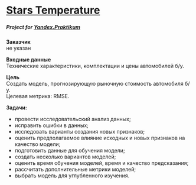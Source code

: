 # [Stars Temperature](https://nbviewer.jupyter.org/github/Nanobelka/used_cars/blob/main/used_cars.ipynb)
##### Project for [Yandex.Praktikum](https://github.com/Nanobelka/Yandex_Praktikum)

**Заказчик**  
не указан

**Входные данные**  
Технические характеристики, комплектации и цены автомобилей б/у.

**Цель**  
Создать модель, прогнозирующую рыночную стоимость автомобиля б/у.  
Целевая метрика: RMSE.

**Задачи:**  
- провести исследовательский анализ данных;
- исправить ошибки в данных;
- исследовать варианты создания новых признаков;
- оценить предполагаемое влияние исходных и новых признаков на качество модели;
- подготовить данные для обучения модели;
- создать несколько вариантов моделей;
- оценить время обучения моделей, время и качество предсказания;
- рассчитать дополнительные метрики моделей;
- выбрать модель для углубленного изучения.

